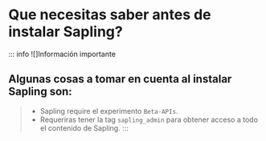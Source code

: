 # Que necesitas saber antes de instalar Sapling?

::: info ![]Información importante
## Algunas cosas a tomar en cuenta al instalar Sapling son:
> - Sapling require el experimento `Beta-APIs`.
> - Requeriras tener la tag `sapling_admin` para obtener acceso a todo el contenido de Sapling.
:::